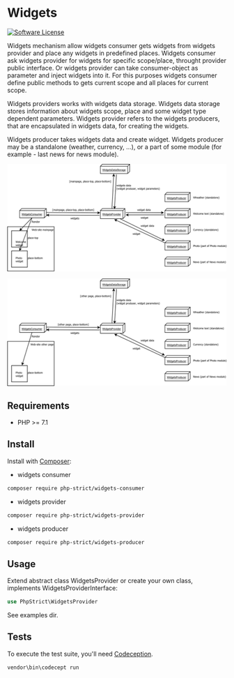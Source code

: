 # Widgets

[![Software License][ico-license]](LICENSE.txt)

Widgets mechanism allow widgets consumer gets widgets from widgets 
provider and place any widgets in predefined places. Widgets consumer 
ask widgets provider for widgets for specific scope/place, throught 
provider public interface. Or widgets provider can take consumer-object 
as parameter and inject widgets into it. For this purposes widgets 
consumer define public methods to gets current scope and all places 
for current scope.

Widgets providers works with widgets data storage. Widgets data storage 
stores information about widgets scope, place and some widget type 
dependent parameters. Widgets provider refers to the widgets producers, 
that are encapsulated in widgets data, for creating the widgets.

Widgets producer takes widgets data and create widget. Widgets 
producer may be a standalone (weather, currency, ...), or a part of 
some module (for example - last news for news module).

![Widgets on web-site mainpage](https://raw.githubusercontent.com/php-strict/widgets/master/img/workflow.svg)

![Widgets on web-site other page](https://raw.githubusercontent.com/php-strict/widgets/master/img/workflow2.svg)


## Requirements

*   PHP >= 7.1

## Install

Install with [Composer](http://getcomposer.org):

*   widgets consumer
    
```bash
composer require php-strict/widgets-consumer
```

*   widgets provider
    
```bash
composer require php-strict/widgets-provider
```

*   widgets producer
    
```bash
composer require php-strict/widgets-producer
```

## Usage

Extend abstract class WidgetsProvider or create your own class, implements WidgetsProviderInterface:

```php
use PhpStrict\WidgetsProvider
```

See examples dir.

## Tests

To execute the test suite, you'll need [Codeception](https://codeception.com/).

```bash
vendor\bin\codecept run
```

[ico-license]: https://img.shields.io/badge/license-GPL-brightgreen.svg?style=flat-square

